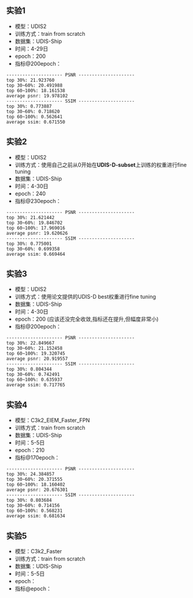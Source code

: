 ## 实验1

- 模型：UDIS2
- 训练方式：train from scratch
- 数据集：UDIS-Ship
- 时间：4-29日
- epoch：200
- 指标@200epoch：
```
--------------------- PSNR ---------------------
top 30%: 21.923760
top 30~60%: 20.491988
top 60~100%: 18.161538
average psnr: 19.978102
--------------------- SSIM ---------------------
top 30%: 0.773887
top 30~60%: 0.718620
top 60~100%: 0.562641
average ssim: 0.671550
```

## 实验2

- 模型：UDIS2
- 训练方式：使用自己之前从0开始在**UDIS-D-subset**上训练的权重进行fine tuning
- 数据集：UDIS-Ship
- 时间：4-30日
- epoch：240
- 指标@230epoch：
```
--------------------- PSNR ---------------------
top 30%: 21.621442
top 30~60%: 19.846702
top 60~100%: 17.969016
average psnr: 19.620626
--------------------- SSIM ---------------------
top 30%: 0.775001
top 30~60%: 0.699358
average ssim: 0.669464
```

## 实验3

- 模型：UDIS2
- 训练方式：使用论文提供的UDIS-D best权重进行fine tuning
- 数据集：UDIS-Ship
- 时间：4-30日
- epoch：200 (应该还没完全收敛,指标还在提升,但幅度非常小)
- 指标@200epoch：
```
--------------------- PSNR ---------------------
top 30%: 22.849667
top 30~60%: 21.152458
top 60~100%: 19.320745
average psnr: 20.919557
--------------------- SSIM ---------------------
top 30%: 0.804344
top 30~60%: 0.742491
top 60~100%: 0.635937
average ssim: 0.717765
```

## 实验4

- 模型：C3k2_EIEM_Faster_FPN
- 训练方式：train from scratch
- 数据集：UDIS-Ship
- 时间：5-5日
- epoch：210
- 指标@170epoch：
```
--------------------- PSNR ---------------------
top 30%: 24.384857
top 30~60%: 20.371555
top 60~100%: 18.160402
average psnr: 20.676301
--------------------- SSIM ---------------------
top 30%: 0.803684
top 30~60%: 0.714156
top 60~100%: 0.568231
average ssim: 0.681634
```

## 实验5

- 模型：C3k2_Faster
- 训练方式：train from scratch
- 数据集：UDIS-Ship
- 时间：5-5日
- epoch：
- 指标@epoch：
```

```
